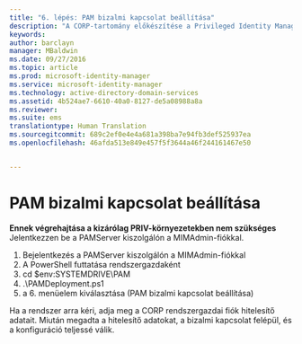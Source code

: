 ```yaml
---
title: "6. lépés: PAM bizalmi kapcsolat beállítása"
description: "A CORP-tartomány előkészítése a Privileged Identity Manager által szkriptek útján kezelt meglévő vagy új identitásokkal"
keywords: 
author: barclayn
manager: MBaldwin
ms.date: 09/27/2016
ms.topic: article
ms.prod: microsoft-identity-manager
ms.service: microsoft-identity-manager
ms.technology: active-directory-domain-services
ms.assetid: 4b524ae7-6610-40a0-8127-de5a08988a8a
ms.reviewer: 
ms.suite: ems
translationtype: Human Translation
ms.sourcegitcommit: 689c2ef0e4e4a681a398ba7e94fb3def525937ea
ms.openlocfilehash: 46afda513e849e457f5f3644a46f244161467e50


---
```


# PAM bizalmi kapcsolat beállítása

**Ennek végrehajtása a kizárólag PRIV-környezetekben nem szükséges** Jelentkezzen be a PAMServer kiszolgálón a MIMAdmin-fiókkal.

1. Bejelentkezés a PAMServer kiszolgálón a MIMAdmin-fiókkal
2. A PowerShell futtatása rendszergazdaként
3. cd $env:SYSTEMDRIVE\PAM
4. .\PAMDeployment.ps1
5. a 6. menüelem kiválasztása (PAM bizalmi kapcsolat beállítása)

  Ha a rendszer arra kéri, adja meg a CORP rendszergazdai fiók hitelesítő adatait. Miután megadta a hitelesítő adatokat, a bizalmi kapcsolat felépül, és a konfiguráció teljessé válik.



<!--HONumber=Sep16_HO4-->


